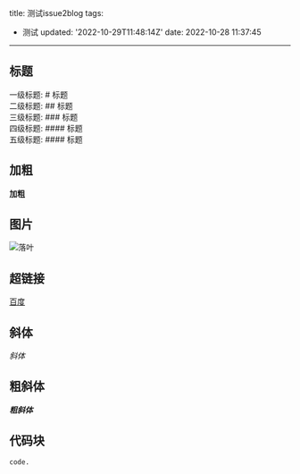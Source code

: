 title: 测试issue2blog
tags:
  - 测试
updated: '2022-10-29T11:48:14Z'
date: 2022-10-28 11:37:45
---

## 标题
一级标题:    # 标题  
二级标题:   ## 标题  
三级标题:     ### 标题  
四级标题:    #### 标题  
五级标题:     #### 标题

## 加粗
**加粗**

## 图片
![落叶](https://www.imgurl.org/static/images/luoye.jpg)

## 超链接
[百度](http://baidu.com)

## 斜体
*斜体*

## 粗斜体
***粗斜体***

## 代码块
```
code.
```
